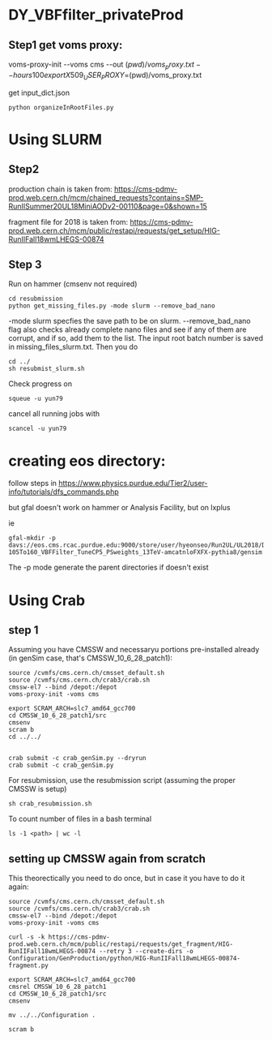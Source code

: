 # DY_VBFfilter_privateProd

## Step1 get voms proxy: 
voms-proxy-init --voms cms --out $(pwd)/voms_proxy.txt --hours 100
export X509_USER_PROXY=$(pwd)/voms_proxy.txt

get input_dict.json

```
python organizeInRootFiles.py
```

# Using SLURM
## Step2



production chain is taken from: https://cms-pdmv-prod.web.cern.ch/mcm/chained_requests?contains=SMP-RunIISummer20UL18MiniAODv2-00110&page=0&shown=15

fragment file for 2018 is taken from: https://cms-pdmv-prod.web.cern.ch/mcm/public/restapi/requests/get_setup/HIG-RunIIFall18wmLHEGS-00874


## Step 3

Run on hammer (cmsenv not required)
```
cd resubmission
python get_missing_files.py -mode slurm --remove_bad_nano

```

-mode slurm specfies the save path to be on slurm. --remove_bad_nano flag also checks already complete nano files and see if any of them are corrupt, and if so, add them to the list. The input root batch number is saved in missing_files_slurm.txt. Then you do

```
cd ../
sh resubmist_slurm.sh

```

Check progress on
```
squeue -u yun79

```

cancel all running jobs with
```
scancel -u yun79

```

# creating eos directory:

follow steps in https://www.physics.purdue.edu/Tier2/user-info/tutorials/dfs_commands.php

but gfal doesn't work on hammer or Analysis Facility, but on lxplus

ie

```
gfal-mkdir -p davs://eos.cms.rcac.purdue.edu:9000/store/user/hyeonseo/Run2UL/UL2018/DYJetsToLL_M-105To160_VBFFilter_TuneCP5_PSweights_13TeV-amcatnloFXFX-pythia8/gensim
```

The -p mode generate the parent directories if doesn't exist

# Using Crab

## step 1

Assuming you have CMSSW and necessaryu portions pre-installed already (in genSim case, that's CMSSW_10_6_28_patch1):

```
source /cvmfs/cms.cern.ch/cmsset_default.sh
source /cvmfs/cms.cern.ch/crab3/crab.sh
cmssw-el7 --bind /depot:/depot
voms-proxy-init -voms cms

export SCRAM_ARCH=slc7_amd64_gcc700
cd CMSSW_10_6_28_patch1/src
cmsenv
scram b 
cd ../../


crab submit -c crab_genSim.py --dryrun
crab submit -c crab_genSim.py 

```

For resubmission, use the resubmission script (assuming the proper CMSSW is setup)
```
sh crab_resubmission.sh
```

To count number of files in a bash terminal
```
ls -1 <path> | wc -l

```

## setting up CMSSW again from scratch

This theorectically you need to do once, but in case it you have to do it again:
```
source /cvmfs/cms.cern.ch/cmsset_default.sh
source /cvmfs/cms.cern.ch/crab3/crab.sh
cmssw-el7 --bind /depot:/depot
voms-proxy-init -voms cms

curl -s -k https://cms-pdmv-prod.web.cern.ch/mcm/public/restapi/requests/get_fragment/HIG-RunIIFall18wmLHEGS-00874 --retry 3 --create-dirs -o Configuration/GenProduction/python/HIG-RunIIFall18wmLHEGS-00874-fragment.py

export SCRAM_ARCH=slc7_amd64_gcc700
cmsrel CMSSW_10_6_28_patch1
cd CMSSW_10_6_28_patch1/src
cmsenv

mv ../../Configuration .

scram b
```
